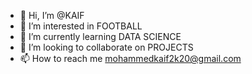 - 👋 Hi, I’m @KAIF
- 👀 I’m interested in FOOTBALL
- 🌱 I’m currently learning DATA SCIENCE
- 💞️ I’m looking to collaborate on PROJECTS
- 📫 How to reach me mohammedkaif2k20@gmail.com

<!---
KAIFAKFK/KAIFAKFK is a ✨ special ✨ repository because its `README.md` (this file) appears on your GitHub profile.
You can click the Preview link to take a look at your changes.
--->

